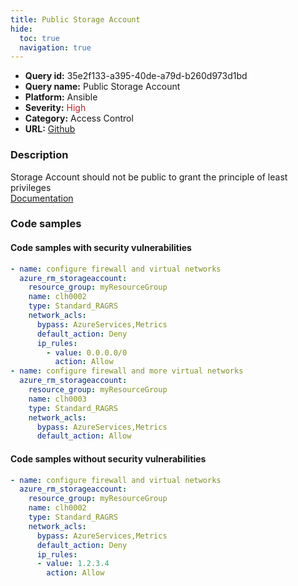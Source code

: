 ```yaml
---
title: Public Storage Account
hide:
  toc: true
  navigation: true
---
```


<style>
  .highlight .hll {
    background-color: #ff171742;
  }
  .md-content {
    max-width: 1100px;
    margin: 0 auto;
  }
</style>

-   **Query id:** 35e2f133-a395-40de-a79d-b260d973d1bd
-   **Query name:** Public Storage Account
-   **Platform:** Ansible
-   **Severity:** <span style="color:#bb2124">High</span>
-   **Category:** Access Control
-   **URL:** [Github](https://github.com/Checkmarx/kics/tree/master/assets/queries/ansible/azure/public_storage_account)

### Description
Storage Account should not be public to grant the principle of least privileges<br>
[Documentation](https://docs.ansible.com/ansible/latest/collections/azure/azcollection/azure_rm_storageaccount_module.html#parameter-network_acls)

### Code samples
#### Code samples with security vulnerabilities
```yaml title="Positive test num. 1 - yaml file" hl_lines="9 19"
- name: configure firewall and virtual networks
  azure_rm_storageaccount:
    resource_group: myResourceGroup
    name: clh0002
    type: Standard_RAGRS
    network_acls:
      bypass: AzureServices,Metrics
      default_action: Deny
      ip_rules:
        - value: 0.0.0.0/0
          action: Allow
- name: configure firewall and more virtual networks
  azure_rm_storageaccount:
    resource_group: myResourceGroup
    name: clh0003
    type: Standard_RAGRS
    network_acls:
      bypass: AzureServices,Metrics
      default_action: Allow

```


#### Code samples without security vulnerabilities
```yaml title="Negative test num. 1 - yaml file"
- name: configure firewall and virtual networks
  azure_rm_storageaccount:
    resource_group: myResourceGroup
    name: clh0002
    type: Standard_RAGRS
    network_acls:
      bypass: AzureServices,Metrics
      default_action: Deny
      ip_rules:
      - value: 1.2.3.4
        action: Allow

```
